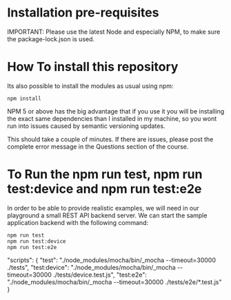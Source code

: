 # Installation pre-requisites

IMPORTANT: Please use the latest Node and especially NPM, to make sure the package-lock.json is used.


# How To install this repository

Its also possible to install the modules as usual using npm:

    npm install

NPM 5 or above has the big advantage that if you use it you will be installing the exact same dependencies than I installed in my machine, so you wont run into issues caused by semantic versioning updates.

This should take a couple of minutes. If there are issues, please post the complete error message in the Questions section of the course.

# To Run the npm run test, npm run test:device and npm run test:e2e

In order to be able to provide realistic examples, we will need in our playground a small REST API backend server. We can start the sample application backend with the following command:

    npm run test
    npm run test:device
    npm run test:e2e

"scripts": {
    "test": "./node_modules/mocha/bin/_mocha --timeout=30000 ./tests",
    "test:device": "./node_modules/mocha/bin/_mocha --timeout=30000 ./tests/device.test.js",
    "test:e2e": "./node_modules/mocha/bin/_mocha --timeout=30000 ./tests/e2e/*.test.js"
}

